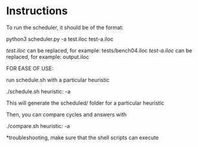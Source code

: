 # Instructions
To run the scheduler, it should be of the format:

python3 scheduler.py -a test.iloc test-a.iloc

*test.iloc* can be replaced, for example: tests/bench04.iloc
*test-a.iloc* can be replaced, for example: output.iloc

FOR EASE OF USE:

run schedule.sh with a particular heuristic

./schedule.sh
heuristic: -a

This will generate the scheduled/ folder for a particular heuristic

Then, you can compare cycles and answers with

./compare.sh
heuristic: -a

*troubleshooting, make sure that the shell scripts can execute



